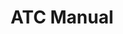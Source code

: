 ---
id: atc-manual
title: ATC Manual
description: Whether you're a qualified controller or just beginning your journey, the ATC Manual will be your guide to controlling the skies of Infinite Flight.
order: 4
---